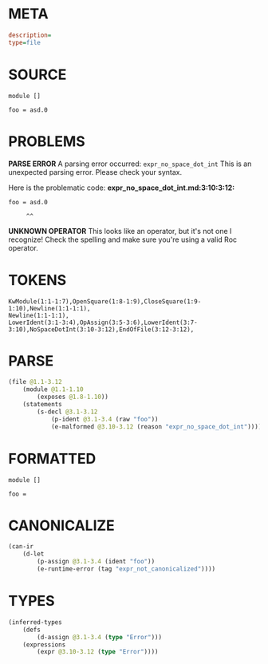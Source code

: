 # META
~~~ini
description=
type=file
~~~
# SOURCE
~~~roc
module []

foo = asd.0
~~~
# PROBLEMS
**PARSE ERROR**
A parsing error occurred: `expr_no_space_dot_int`
This is an unexpected parsing error. Please check your syntax.

Here is the problematic code:
**expr_no_space_dot_int.md:3:10:3:12:**
```roc
foo = asd.0
```
         ^^


**UNKNOWN OPERATOR**
This looks like an operator, but it's not one I recognize!
Check the spelling and make sure you're using a valid Roc operator.

# TOKENS
~~~zig
KwModule(1:1-1:7),OpenSquare(1:8-1:9),CloseSquare(1:9-1:10),Newline(1:1-1:1),
Newline(1:1-1:1),
LowerIdent(3:1-3:4),OpAssign(3:5-3:6),LowerIdent(3:7-3:10),NoSpaceDotInt(3:10-3:12),EndOfFile(3:12-3:12),
~~~
# PARSE
~~~clojure
(file @1.1-3.12
	(module @1.1-1.10
		(exposes @1.8-1.10))
	(statements
		(s-decl @3.1-3.12
			(p-ident @3.1-3.4 (raw "foo"))
			(e-malformed @3.10-3.12 (reason "expr_no_space_dot_int")))))
~~~
# FORMATTED
~~~roc
module []

foo = 
~~~
# CANONICALIZE
~~~clojure
(can-ir
	(d-let
		(p-assign @3.1-3.4 (ident "foo"))
		(e-runtime-error (tag "expr_not_canonicalized"))))
~~~
# TYPES
~~~clojure
(inferred-types
	(defs
		(d-assign @3.1-3.4 (type "Error")))
	(expressions
		(expr @3.10-3.12 (type "Error"))))
~~~
